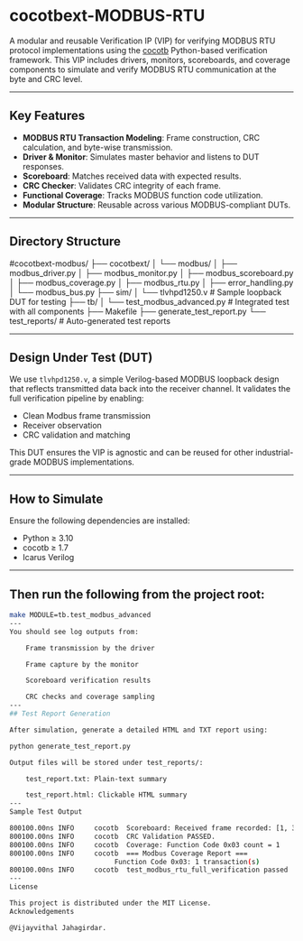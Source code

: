 # cocotbext-MODBUS-RTU

A modular and reusable Verification IP (VIP) for verifying MODBUS RTU protocol implementations using the [cocotb](https://github.com/cocotb/cocotb) Python-based verification framework. This VIP includes drivers, monitors, scoreboards, and coverage components to simulate and verify MODBUS RTU communication at the byte and CRC level.

---

## Key Features

- **MODBUS RTU Transaction Modeling**: Frame construction, CRC calculation, and byte-wise transmission.
- **Driver & Monitor**: Simulates master behavior and listens to DUT responses.
- **Scoreboard**: Matches received data with expected results.
- **CRC Checker**: Validates CRC integrity of each frame.
- **Functional Coverage**: Tracks MODBUS function code utilization.
- **Modular Structure**: Reusable across various MODBUS-compliant DUTs.

---

## Directory Structure

#cocotbext-modbus/
├── cocotbext/
│ └── modbus/
│ ├── modbus_driver.py
│ ├── modbus_monitor.py
│ ├── modbus_scoreboard.py
│ ├── modbus_coverage.py
│ ├── modbus_rtu.py
│ ├── error_handling.py
│ └── modbus_bus.py
├── sim/
│ └── tlvhpd1250.v # Sample loopback DUT for testing
├── tb/
│ └── test_modbus_advanced.py # Integrated test with all components
├── Makefile
├── generate_test_report.py
└── test_reports/ # Auto-generated test reports


---

## Design Under Test (DUT)

We use `tlvhpd1250.v`, a simple Verilog-based MODBUS loopback design that reflects transmitted data back into the receiver channel. It validates the full verification pipeline by enabling:

- Clean Modbus frame transmission
- Receiver observation
- CRC validation and matching

This DUT ensures the VIP is agnostic and can be reused for other industrial-grade MODBUS implementations.

---

## How to Simulate

Ensure the following dependencies are installed:

- Python ≥ 3.10
- cocotb ≥ 1.7
- Icarus Verilog
---
Then run the following from the project root:
----
```bash
make MODULE=tb.test_modbus_advanced
---
You should see log outputs from:

    Frame transmission by the driver

    Frame capture by the monitor

    Scoreboard verification results

    CRC checks and coverage sampling
---
## Test Report Generation

After simulation, generate a detailed HTML and TXT report using:

python generate_test_report.py

Output files will be stored under test_reports/:

    test_report.txt: Plain-text summary

    test_report.html: Clickable HTML summary
---
Sample Test Output

800100.00ns INFO     cocotb  Scoreboard: Received frame recorded: [1, 3, 0, 2, 112, 25]
800100.00ns INFO     cocotb  CRC Validation PASSED.
800100.00ns INFO     cocotb  Coverage: Function Code 0x03 count = 1
800100.00ns INFO     cocotb  === Modbus Coverage Report ===
                          Function Code 0x03: 1 transaction(s)
800100.00ns INFO     cocotb  test_modbus_rtu_full_verification passed
---
License

This project is distributed under the MIT License.
Acknowledgements

@Vijayvithal Jahagirdar.
